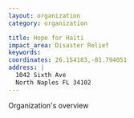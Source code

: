 ```yaml
---
layout: organization
category: organization

title: Hope for Haiti
impact_area: Disaster Relief
keywords: 
coordinates: 26.154183,-81.794051
address: |
  1042 Sixth Ave
  North Naples FL 34102
---
```

Organization's overview
